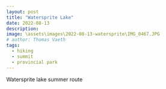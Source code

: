 ```yaml
---
layout: post
title: "Watersprite Lake"
date: 2022-08-13
description: 
image: \assets\images\2022-08-13-watersprite\IMG_0467.JPG
# author: Thomas Vaeth
tags: 
  - hiking
  - summit
  - provincial park
---
```

Watersprite lake summer route